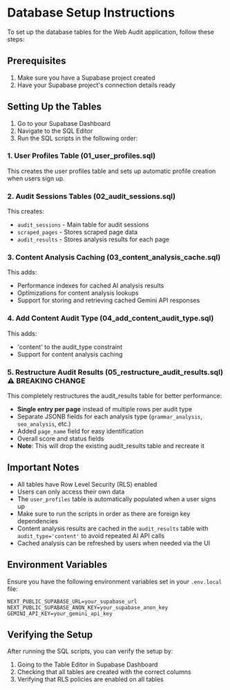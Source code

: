 # Database Setup Instructions

To set up the database tables for the Web Audit application, follow these steps:

## Prerequisites

1. Make sure you have a Supabase project created
2. Have your Supabase project's connection details ready

## Setting Up the Tables

1. Go to your Supabase Dashboard
2. Navigate to the SQL Editor
3. Run the SQL scripts in the following order:

### 1. User Profiles Table (01_user_profiles.sql)
This creates the user profiles table and sets up automatic profile creation when users sign up.

### 2. Audit Sessions Tables (02_audit_sessions.sql)
This creates:
- `audit_sessions` - Main table for audit sessions
- `scraped_pages` - Stores scraped page data
- `audit_results` - Stores analysis results for each page

### 3. Content Analysis Caching (03_content_analysis_cache.sql)
This adds:
- Performance indexes for cached AI analysis results
- Optimizations for content analysis lookups
- Support for storing and retrieving cached Gemini API responses

### 4. Add Content Audit Type (04_add_content_audit_type.sql)
This adds:
- 'content' to the audit_type constraint
- Support for content analysis caching

### 5. Restructure Audit Results (05_restructure_audit_results.sql) ⚠️ **BREAKING CHANGE**
This completely restructures the audit_results table for better performance:
- **Single entry per page** instead of multiple rows per audit type
- Separate JSONB fields for each analysis type (`grammar_analysis`, `seo_analysis`, etc.)
- Added `page_name` field for easy identification
- Overall score and status fields
- **Note**: This will drop the existing audit_results table and recreate it

## Important Notes

- All tables have Row Level Security (RLS) enabled
- Users can only access their own data
- The `user_profiles` table is automatically populated when a user signs up
- Make sure to run the scripts in order as there are foreign key dependencies
- Content analysis results are cached in the `audit_results` table with `audit_type='content'` to avoid repeated AI API calls
- Cached analysis can be refreshed by users when needed via the UI

## Environment Variables

Ensure you have the following environment variables set in your `.env.local` file:

```
NEXT_PUBLIC_SUPABASE_URL=your_supabase_url
NEXT_PUBLIC_SUPABASE_ANON_KEY=your_supabase_anon_key
GEMINI_API_KEY=your_gemini_api_key
```

## Verifying the Setup

After running the SQL scripts, you can verify the setup by:

1. Going to the Table Editor in Supabase Dashboard
2. Checking that all tables are created with the correct columns
3. Verifying that RLS policies are enabled on all tables 